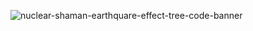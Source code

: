 ![nuclear-shaman-earthquare-effect-tree-code-banner](https://user-images.githubusercontent.com/601001/167255646-23099216-a4b6-4820-a8cc-dfd765fdbdaa.png)
